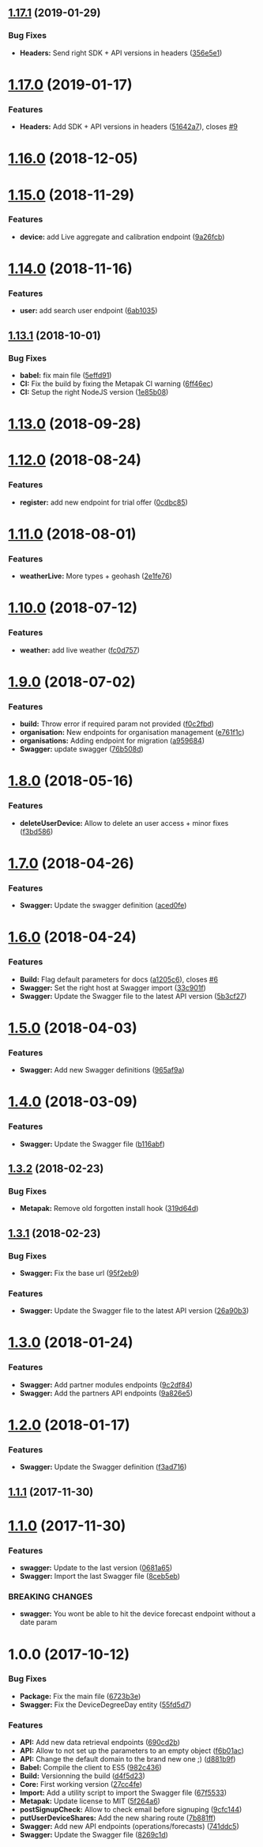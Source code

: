 ## [1.17.1](https://github.com/sencrop/sencrop-js-api-client/compare/v1.17.0...v1.17.1) (2019-01-29)


### Bug Fixes

* **Headers:** Send right SDK + API versions in headers ([356e5e1](https://github.com/sencrop/sencrop-js-api-client/commit/356e5e1))



<a name="1.17.0"></a>
# [1.17.0](https://github.com/sencrop/sencrop-js-api-client/compare/v1.16.0...v1.17.0) (2019-01-17)


### Features

* **Headers:** Add SDK + API versions in headers ([51642a7](https://github.com/sencrop/sencrop-js-api-client/commit/51642a7)), closes [#9](https://github.com/sencrop/sencrop-js-api-client/issues/9)



<a name="1.16.0"></a>
# [1.16.0](https://github.com/sencrop/sencrop-js-api-client/compare/v1.15.0...v1.16.0) (2018-12-05)



<a name="1.15.0"></a>
# [1.15.0](https://github.com/sencrop/sencrop-js-api-client/compare/v1.14.0...v1.15.0) (2018-11-29)


### Features

* **device:** add Live aggregate and calibration endpoint ([9a26fcb](https://github.com/sencrop/sencrop-js-api-client/commit/9a26fcb))



<a name="1.14.0"></a>
# [1.14.0](https://github.com/sencrop/sencrop-js-api-client/compare/v1.13.1...v1.14.0) (2018-11-16)


### Features

* **user:** add search user endpoint ([6ab1035](https://github.com/sencrop/sencrop-js-api-client/commit/6ab1035))



<a name="1.13.1"></a>
## [1.13.1](https://github.com/sencrop/sencrop-js-api-client/compare/v1.13.0...v1.13.1) (2018-10-01)


### Bug Fixes

* **babel:** fix main file ([5effd91](https://github.com/sencrop/sencrop-js-api-client/commit/5effd91))
* **CI:** Fix the build by fixing the Metapak CI warning ([6ff46ec](https://github.com/sencrop/sencrop-js-api-client/commit/6ff46ec))
* **CI:** Setup the right NodeJS version ([1e85b08](https://github.com/sencrop/sencrop-js-api-client/commit/1e85b08))



<a name="1.13.0"></a>
# [1.13.0](https://github.com/sencrop/sencrop-js-api-client/compare/v1.12.0...v1.13.0) (2018-09-28)



<a name="1.12.0"></a>
# [1.12.0](https://github.com/sencrop/sencrop-js-api-client/compare/v1.11.0...v1.12.0) (2018-08-24)


### Features

* **register:** add new endpoint for trial offer ([0cdbc85](https://github.com/sencrop/sencrop-js-api-client/commit/0cdbc85))



<a name="1.11.0"></a>
# [1.11.0](https://github.com/sencrop/sencrop-js-api-client/compare/v1.10.0...v1.11.0) (2018-08-01)


### Features

* **weatherLive:** More types + geohash ([2e1fe76](https://github.com/sencrop/sencrop-js-api-client/commit/2e1fe76))



<a name="1.10.0"></a>
# [1.10.0](https://github.com/sencrop/sencrop-js-api-client/compare/v1.9.0...v1.10.0) (2018-07-12)


### Features

* **weather:** add live weather ([fc0d757](https://github.com/sencrop/sencrop-js-api-client/commit/fc0d757))



<a name="1.9.0"></a>
# [1.9.0](https://github.com/sencrop/sencrop-js-api-client/compare/v1.8.0...v1.9.0) (2018-07-02)


### Features

* **build:** Throw error if required param not provided ([f0c2fbd](https://github.com/sencrop/sencrop-js-api-client/commit/f0c2fbd))
* **organisation:** New endpoints for organisation management ([e761f1c](https://github.com/sencrop/sencrop-js-api-client/commit/e761f1c))
* **organisations:** Adding endpoint for migration ([a959684](https://github.com/sencrop/sencrop-js-api-client/commit/a959684))
* **Swagger:** update swagger ([76b508d](https://github.com/sencrop/sencrop-js-api-client/commit/76b508d))



<a name="1.8.0"></a>
# [1.8.0](https://github.com/sencrop/sencrop-js-api-client/compare/v1.7.0...v1.8.0) (2018-05-16)


### Features

* **deleteUserDevice:** Allow to delete an user access + minor fixes ([f3bd586](https://github.com/sencrop/sencrop-js-api-client/commit/f3bd586))



<a name="1.7.0"></a>
# [1.7.0](https://github.com/sencrop/sencrop-js-api-client/compare/v1.6.0...v1.7.0) (2018-04-26)


### Features

* **Swagger:** Update the swagger definition ([aced0fe](https://github.com/sencrop/sencrop-js-api-client/commit/aced0fe))



<a name="1.6.0"></a>
# [1.6.0](https://github.com/sencrop/sencrop-js-api-client/compare/v1.5.0...v1.6.0) (2018-04-24)


### Features

* **Build:** Flag default parameters for docs ([a1205c6](https://github.com/sencrop/sencrop-js-api-client/commit/a1205c6)), closes [#6](https://github.com/sencrop/sencrop-js-api-client/issues/6)
* **Swagger:** Set the right host at Swagger import ([33c901f](https://github.com/sencrop/sencrop-js-api-client/commit/33c901f))
* **Swagger:** Update the Swagger file to the latest API version ([5b3cf27](https://github.com/sencrop/sencrop-js-api-client/commit/5b3cf27))



<a name="1.5.0"></a>
# [1.5.0](https://github.com/sencrop/sencrop-js-api-client/compare/v1.4.0...v1.5.0) (2018-04-03)


### Features

* **Swagger:** Add new Swagger definitions ([965af9a](https://github.com/sencrop/sencrop-js-api-client/commit/965af9a))



<a name="1.4.0"></a>
# [1.4.0](https://github.com/sencrop/sencrop-js-api-client/compare/v1.3.2...v1.4.0) (2018-03-09)


### Features

* **Swagger:** Update the Swagger file ([b116abf](https://github.com/sencrop/sencrop-js-api-client/commit/b116abf))



<a name="1.3.2"></a>
## [1.3.2](https://github.com/sencrop/sencrop-js-api-client/compare/v1.3.1...v1.3.2) (2018-02-23)


### Bug Fixes

* **Metapak:** Remove old forgotten install hook ([319d64d](https://github.com/sencrop/sencrop-js-api-client/commit/319d64d))



<a name="1.3.1"></a>
## [1.3.1](https://github.com/sencrop/sencrop-js-api-client/compare/v1.3.0...v1.3.1) (2018-02-23)


### Bug Fixes

* **Swagger:** Fix the base url ([95f2eb9](https://github.com/sencrop/sencrop-js-api-client/commit/95f2eb9))


### Features

* **Swagger:** Update the Swagger file to the latest API version ([26a90b3](https://github.com/sencrop/sencrop-js-api-client/commit/26a90b3))



<a name="1.3.0"></a>
# [1.3.0](https://github.com/sencrop/sencrop-js-api-client/compare/v1.2.0...v1.3.0) (2018-01-24)


### Features

* **Swagger:** Add partner modules endpoints ([9c2df84](https://github.com/sencrop/sencrop-js-api-client/commit/9c2df84))
* **Swagger:** Add the partners API endpoints ([9a826e5](https://github.com/sencrop/sencrop-js-api-client/commit/9a826e5))



<a name="1.2.0"></a>
# [1.2.0](https://github.com/sencrop/sencrop-js-api-client/compare/v1.1.1...v1.2.0) (2018-01-17)


### Features

* **Swagger:** Update the Swagger definition ([f3ad716](https://github.com/sencrop/sencrop-js-api-client/commit/f3ad716))



<a name="1.1.1"></a>
## [1.1.1](https://github.com/sencrop/sencrop-js-api-client/compare/v1.1.0...v1.1.1) (2017-11-30)



<a name="1.1.0"></a>
# [1.1.0](https://github.com/sencrop/sencrop-js-api-client/compare/v1.0.0...v1.1.0) (2017-11-30)


### Features

* **swagger:** Update to the last version ([0681a65](https://github.com/sencrop/sencrop-js-api-client/commit/0681a65))
* **Swagger:** Import the last Swagger file ([8ceb5eb](https://github.com/sencrop/sencrop-js-api-client/commit/8ceb5eb))


### BREAKING CHANGES

* **swagger:** You wont be able to hit the device forecast endpoint without a date param



<a name="1.0.0"></a>
# 1.0.0 (2017-10-12)


### Bug Fixes

* **Package:** Fix the main file ([6723b3e](https://github.com/sencrop/sencrop-js-api-client/commit/6723b3e))
* **Swagger:** Fix the DeviceDegreeDay entity ([55fd5d7](https://github.com/sencrop/sencrop-js-api-client/commit/55fd5d7))


### Features

* **API:** Add new data retrieval endpoints ([690cd2b](https://github.com/sencrop/sencrop-js-api-client/commit/690cd2b))
* **API:** Allow to not set up the parameters to an empty object ([f6b01ac](https://github.com/sencrop/sencrop-js-api-client/commit/f6b01ac))
* **API:** Change the default domain to the brand new one ;) ([d881b9f](https://github.com/sencrop/sencrop-js-api-client/commit/d881b9f))
* **Babel:** Compile the client to ES5 ([982c436](https://github.com/sencrop/sencrop-js-api-client/commit/982c436))
* **Build:** Versionning the build ([d4f5d23](https://github.com/sencrop/sencrop-js-api-client/commit/d4f5d23))
* **Core:** First working version ([27cc4fe](https://github.com/sencrop/sencrop-js-api-client/commit/27cc4fe))
* **Import:** Add a utility script to import the Swagger file ([67f5533](https://github.com/sencrop/sencrop-js-api-client/commit/67f5533))
* **Metapak:** Update license to MIT ([5f264a6](https://github.com/sencrop/sencrop-js-api-client/commit/5f264a6))
* **postSignupCheck:** Allow to check email before signuping ([9cfc144](https://github.com/sencrop/sencrop-js-api-client/commit/9cfc144))
* **putUserDeviceShares:** Add the new sharing route ([7b881ff](https://github.com/sencrop/sencrop-js-api-client/commit/7b881ff))
* **Swagger:** Add new API endpoints (operations/forecasts) ([741ddc5](https://github.com/sencrop/sencrop-js-api-client/commit/741ddc5))
* **Swagger:** Update the Swagger file ([8269c1d](https://github.com/sencrop/sencrop-js-api-client/commit/8269c1d))



